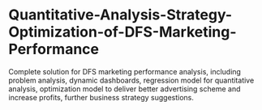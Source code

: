 # Quantitative-Analysis-Strategy-Optimization-of-DFS-Marketing-Performance
Complete solution for DFS marketing performance analysis, including problem analysis, dynamic dashboards, regression model for quantitative analysis, optimization model to deliver better advertising scheme and increase profits, further business strategy suggestions.
